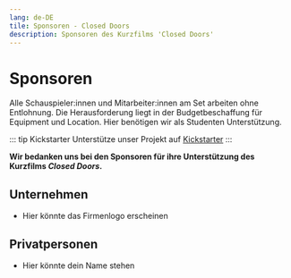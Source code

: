 ```yaml
---
lang: de-DE
tile: Sponsoren - Closed Doors
description: Sponsoren des Kurzfilms 'Closed Doors'
---
```


# Sponsoren

Alle Schauspieler:innen und Mitarbeiter:innen am Set arbeiten ohne Entlohnung. Die Herausforderung liegt in der Budgetbeschaffung für Equipment und Location. Hier benötigen wir als Studenten Unterstützung.

::: tip Kickstarter
Unterstütze unser Projekt auf [Kickstarter](https://www.kickstarter.com/projects/415863944/behind-closed-doors-3)
:::

**Wir bedanken uns bei den Sponsoren für ihre Unterstützung des Kurzfilms _Closed Doors_.**

## Unternehmen

* Hier könnte das Firmenlogo erscheinen

## Privatpersonen

* Hier könnte dein Name stehen
